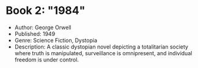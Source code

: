 # Book 2: "1984"

- Author: George Orwell
- Published: 1949
- Genre: Science Fiction, Dystopia
- Description: A classic dystopian novel depicting a totalitarian society where truth is manipulated, surveillance is omnipresent, and individual freedom is under control.
